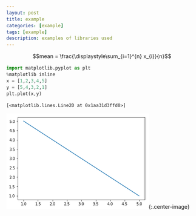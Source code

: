 ```yaml
---
layout: post
title: example
categories: [example]
tags: [example]
description: examples of libraries used
---
```





$$mean = \frac{\displaystyle\sum_{i=1}^{n} x_{i}}{n}$$



```python
import matplotlib.pyplot as plt
%matplotlib inline
x = [1,2,3,4,5]
y = [5,4,3,2,1]
plt.plot(x,y)

```




    [<matplotlib.lines.Line2D at 0x1aa31d3ffd0>]


![png](/assets/jupyter/output_0_1.png){:.center-image}
